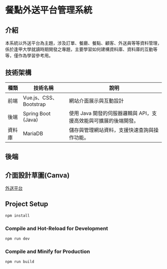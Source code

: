 # 餐點外送平台管理系統  

## 介紹  
本系統以外送平台為主題，涉及訂單、餐廳、餐點、顧客、外送員等等資料管理，係於逢甲大學就讀時期開發之專題，主要學習如何建構資料庫、資料庫的互動等等，僅作為學習參考用。

## 技術架構  
| 種類      | 技術名稱                   | 說明                                                                      |
|-----------|----------------------------|---------------------------------------------------------------------------|
| 前端      | Vue.js、CSS、Bootstrap     | 網站介面展示與互動設計                     |
| 後端      | Spring Boot (Java)          |使用 Java 開發的伺服器邏輯與 API，支援高效能與可擴展的後端開發。                                               |
| 資料庫    | MariaDB                    | 儲存與管理網站資料，支援快速查詢與操作功能。                              |

## 後端


## 介面設計草圖(Canva)  
[外送平台](https://www.canva.com/design/DAGQaWHZh5g/ScodEI8mdYfi3JEf93RC6A/edit?utm_content=DAGQaWHZh5g&utm_campaign=designshare&utm_medium=link2&utm_source=sharebutton)


## Project Setup

```sh
npm install
```

### Compile and Hot-Reload for Development

```sh
npm run dev
```

### Compile and Minify for Production

```sh
npm run build
```
